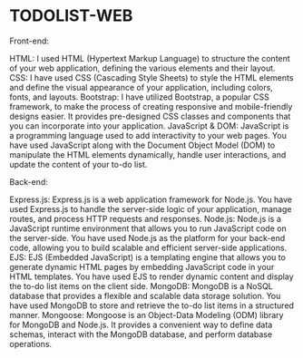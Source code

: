 # TODOLIST-WEB
Front-end:

HTML: I used HTML (Hypertext Markup Language) to structure the content of your web application, defining the various elements and their layout.
CSS: I have used CSS (Cascading Style Sheets) to style the HTML elements and define the visual appearance of your application, including colors, fonts, and layouts.
Bootstrap: I have utilized Bootstrap, a popular CSS framework, to make the process of creating responsive and mobile-friendly designs easier. It provides pre-designed CSS classes and components that you can incorporate into your application.
JavaScript & DOM: JavaScript is a programming language used to add interactivity to your web pages. You have used JavaScript along with the Document Object Model (DOM) to manipulate the HTML elements dynamically, handle user interactions, and update the content of your to-do list.


Back-end:

Express.js: Express.js is a web application framework for Node.js. You have used Express.js to handle the server-side logic of your application, manage routes, and process HTTP requests and responses.
Node.js: Node.js is a JavaScript runtime environment that allows you to run JavaScript code on the server-side. You have used Node.js as the platform for your back-end code, allowing you to build scalable and efficient server-side applications.
EJS: EJS (Embedded JavaScript) is a templating engine that allows you to generate dynamic HTML pages by embedding JavaScript code in your HTML templates. You have used EJS to render dynamic content and display the to-do list items on the client side.
MongoDB: MongoDB is a NoSQL database that provides a flexible and scalable data storage solution. You have used MongoDB to store and retrieve the to-do list items in a structured manner.
Mongoose: Mongoose is an Object-Data Modeling (ODM) library for MongoDB and Node.js. It provides a convenient way to define data schemas, interact with the MongoDB database, and perform database operations.
